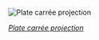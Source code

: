 
![Plate carrée projection](https://upload.wikimedia.org/wikipedia/commons/thumb/2/23/Blue_Marble_2002.png/1125px-Blue_Marble_2002.png)

*[Plate carrée projection](https://wikipedia.org/wiki/File:Blue_Marble_2002.png)*
